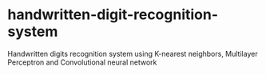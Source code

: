 # handwritten-digit-recognition-system
Handwritten digits recognition system using K-nearest neighbors, Multilayer Perceptron and Convolutional neural network
